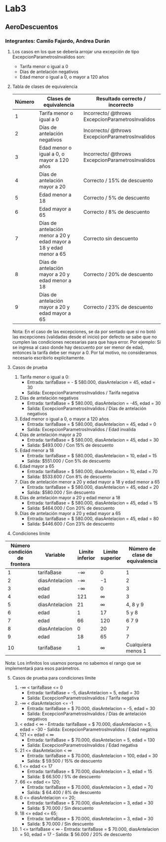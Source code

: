 # Lab3
## AeroDescuentos
### Integrantes: Camilo Fajardo, Andrea Durán

1. Los casos en los que se debería arrojar una excepción de tipo ExcepcionParametrosInvalidos son:

    - Tarifa menor o igual a 0
    - Días de antelación negativos
    - Edad menor o igual a 0, o mayor a 120 años


2. Tabla de clases de equivalencia

    | Número | Clases de equivalencia| Resultado correcto / incorrecto|
    |--------|-------|----|
    | 1 | Tarifa menor o igual a 0 | Incorrecto/ @throws ExcepcionParametrosInvalidos |
    |2| Días de antelación  negativos| Incorrecto/ @throws ExcepcionParametrosInvalidos |
    |3| Edad menor o igual a 0, o mayor a 120 años| Incorrecto/ @throws ExcepcionParametrosInvalidos |
    |4| Días de antelación mayor a 20| Correcto / 15% de descuento|
    |5| Edad menor a 18 | Correcto / 5% de descuento|
    |6| Edad mayor a 65 | Correcto / 8% de descuento|
    |7| Días de antelación menor a 20 y edad mayor a 18 y edad menor a 65 | Correcto sin descuento|
    |8| Días de antelación mayor a 20 y edad menor a 18 | Correcto / 20% de descuento|
    |9 | Días de antelación mayor a 20 y edad mayor a 65| Correcto / 23% de descuento|
    
    Nota: En el caso de las excepciones, se da por sentado que si no botó las excepciones (validadas desde el inicio) por defecto se sabe que no cumplen las condiciones necesarias para que haya error. Por ejemplo: Si se ingresa al caso donde hay descuento por ser menor de edad, entonces la tarifa debe ser mayor a 0. Por tal motivo, no consideramos necesario escribirlo explícitamente.

    
3. Casos de prueba

    1. Tarifa menor o igual a 0:
        - Entrada: tarifaBase = - $ 580.000, diasAntelacion = 45, edad = 30
        - Salida: ExcepcionParametrosInvalidos / Tarifa negativa
    2. Días de antelación  negativos
        - Entrada: tarifaBase =  $ 580.000, diasAntelacion = -45, edad = 30
        - Salida: ExcepcionParametrosInvalidos / Días de antelación negativos
    3. Edad menor o igual a 0, o mayor a 120 años
        - Entrada: tarifaBase =  $ 580.000, diasAntelacion = 45, edad = 0
        - Salida: ExcepcionParametrosInvalidos / Edad invalida
    4. Días de antelación mayor a 20
        - Entrada: tarifaBase =  $ 580.000, diasAntelacion = 45, edad = 30
        - Salida: $493.000 / Con 15% de descuento
    5. Edad menor a 18
        - Entrada: tarifaBase =  $ 580.000, diasAntelacion = 10, edad = 15
        - Salida: $551.000 / Con 5% de descuento
    6. Edad mayor a 65
        - Entrada: tarifaBase =  $ 580.000, diasAntelacion = 10, edad = 70
        - Salida: $533.600 / Con 8% de descuento
    7. Días de antelación menor a 20 y edad mayor a 18 y edad menor a 65
        - Entrada: tarifaBase =  $ 580.000, diasAntelacion = 45, edad = 20
        - Salida: $580.000 / Sin descuento
    8. Días de antelación mayor a 20 y edad menor a 18
        - Entrada: tarifaBase =  $ 580.000, diasAntelacion = 45, edad = 15
        - Salida: $464.000 / Con 20% de descuento
    9.  Días de antelación mayor a 20 y edad mayor a 65
        - Entrada: tarifaBase =  $ 580.000, diasAntelacion = 45, edad = 80
        - Salida: $446.600 / Con 23% de descuento

4. Condiciones límite

| Número condición de frontera | Variable | Límite inferior | Límite superior | Número de clase de equivalencia |
|---|-----|---|-----|----|
| 1 | tarifaBase | -&#8734; | 0 | 1 |
| 2 | diasAntelacion | -&#8734; | -1 | 2 |
| 3 | edad | -&#8734; | 0 | 3 |
| 4 | edad | 121 | &#8734; | 3 |
| 5 | diasAntelacion | 21 | &#8734; | 4, 8 y 9 |
| 6 | edad | 1 | 17 | 5 y 8|
| 7 | edad | 66 | 120 | 6 7 9 |
| 8 | diasAntelacion | 0 | 20 | 7 |
| 9 | edad | 18 | 65 | 7 |
| 10 | tarifaBase | 1 | &#8734; | Cualquiera menos 1 |
  
Nota: Los infinitos los usamos porque no sabemos el rango que se implementará para esos parámetros.

5. Casos de prueba para condiciones límite

    1. -&#8734; < tarifaBase <= 0
        - Entrada: tarifaBase = -5, diasAntelacion = 5, edad = 30
        - Salida: ExcepcionParametrosInvalidos / Tarifa negativa 
    2. -&#8734; < diasAntelacion <= -1
        - Entrada: tarifaBase = $ 70.000, diasAntelacion = -5, edad = 30
        - Salida: ExcepcionParametrosInvalidos / Días de antelación negativos
    3.   < edad < &#8734;
        - Entrada: tarifaBase = $ 70.000, diasAntelacion = 5, edad = -30
        - Salida: ExcepcionParametrosInvalidos / Edad negativa 
    4.  121 <= edad < &#8734;
        - Entrada: tarifaBase = $ 70.000, diasAntelacion = 5, edad = 130
        - Salida: ExcepcionParametrosInvalidos / Edad negativa
    5.  21 <= diasAntelacion < &#8734;
        - Entrada: tarifaBase = $ 70.000, diasAntelacion = 100, edad = 30
        - Salida: $ 59.500 / 15% de descuento
    6.  1 <= edad <= 17
        - Entrada: tarifaBase = $ 70.000, diasAntelacion = 3, edad = 15
        - Salida: $ 66.500 / 5% de descuento
    7.  66 <= edad <= 120;
        - Entrada: tarifaBase = $ 70.000, diasAntelacion = 3, edad = 70
        - Salida: $ 64.400 / 8% de descuento
    8.  0 <= diasAntelacion <= 20;
        - Entrada: tarifaBase = $ 70.000, diasAntelacion = 3, edad = 30
        - Salida: $ 70.000 / Sin descuento
    9.  18 <= edad <= 65;
        - Entrada: tarifaBase = $ 70.000, diasAntelacion = 3, edad = 30
        - Salida: $ 70.000 / Sin descuento
    10.  1 <= tarifaBase < &#8734;
        - Entrada: tarifaBase = $ 70.000, diasAntelacion = 50, edad = 17
        - Salida: $ 56.000 / 20% de descuento
    
